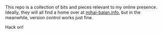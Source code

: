 This repo is a collection of bits and pieces relevant to my online presence. Ideally,
they will all find a home over at [mihai-balan.info](https://mihai-balan.info), but
in the meanwhile, version control works just fine.

Hack on!
